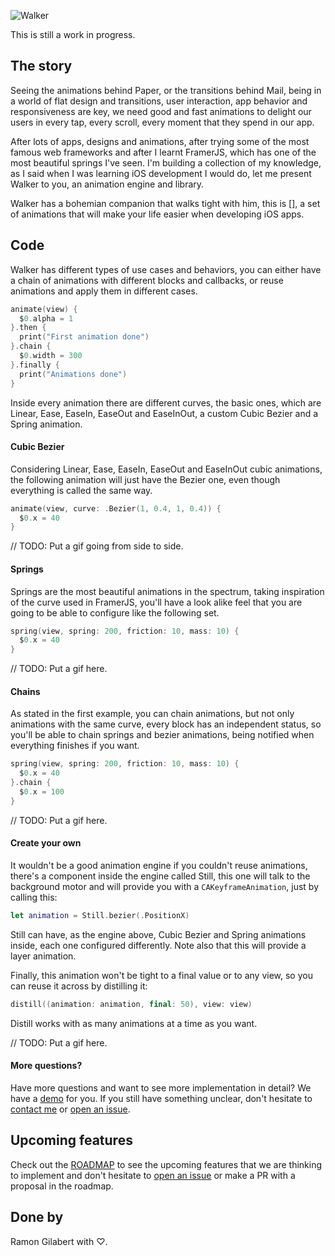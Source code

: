 ![Walker](https://github.com/RamonGilabert/Walker/blob/master/Resources/header-image.png)

This is still a work in progress.

## The story

Seeing the animations behind Paper, or the transitions behind Mail, being in a world of flat design and transitions, user interaction, app behavior and responsiveness are key, we need good and fast animations to delight our users in every tap, every scroll, every moment that they spend in our app.

After lots of apps, designs and animations, after trying some of the most famous web frameworks and after I learnt FramerJS, which has one of the most beautiful springs I've seen. I'm building a collection of my knowledge, as I said when I was learning iOS development I would do, let me present Walker to you, an animation engine and library.

Walker has a bohemian companion that walks tight with him, this is [], a set of animations that will make your life easier when developing iOS apps.

## Code

Walker has different types of use cases and behaviors, you can either have a chain of animations with different blocks and callbacks, or reuse animations and apply them in different cases.

```swift
animate(view) {
  $0.alpha = 1
}.then {
  print("First animation done")
}.chain {
  $0.width = 300
}.finally {
  print("Animations done")
}
```

Inside every animation there are different curves, the basic ones, which are Linear, Ease, EaseIn, EaseOut and EaseInOut, a custom Cubic Bezier and a Spring animation.

#### Cubic Bezier

Considering Linear, Ease, EaseIn, EaseOut and EaseInOut cubic animations, the following animation will just have the Bezier one, even though everything is called the same way.

```swift
animate(view, curve: .Bezier(1, 0.4, 1, 0.4)) {
  $0.x = 40
}
```

// TODO: Put a gif going from side to side.

#### Springs

Springs are the most beautiful animations in the spectrum, taking inspiration of the curve used in FramerJS, you'll have a look alike feel that you are going to be able to configure like the following set.

```swift
spring(view, spring: 200, friction: 10, mass: 10) {
  $0.x = 40
}
```

// TODO: Put a gif here.

#### Chains

As stated in the first example, you can chain animations, but not only animations with the same curve, every block has an independent status, so you'll be able to chain springs and bezier animations, being notified when everything finishes if you want.

```swift
spring(view, spring: 200, friction: 10, mass: 10) {
  $0.x = 40
}.chain {
  $0.x = 100
}
```

// TODO: Put a gif here.

#### Create your own

It wouldn't be a good animation engine if you couldn't reuse animations, there's a component inside the engine called Still, this one will talk to the background motor and will provide you with a `CAKeyframeAnimation`, just by calling this:

```swift
let animation = Still.bezier(.PositionX)
```

Still can have, as the engine above, Cubic Bezier and Spring animations inside, each one configured differently. Note also that this will provide a layer animation.

Finally, this animation won't be tight to a final value or to any view, so you can reuse it across by distilling it:

```swift
distill((animation: animation, final: 50), view: view)
```

Distill works with as many animations at a time as you want.

// TODO: Put a gif here.

#### More questions?

Have more questions and want to see more implementation in detail? We have a [demo](https://github.com/RamonGilabert/Walker/tree/master/Demo/Walker) for you. If you still have something unclear, don't hesitate to [contact me](mailto:ramon.gilabert.llop@gmail.com) or [open an issue](https://github.com/RamonGilabert/Walker/issues).

## Upcoming features

Check out the [ROADMAP](https://github.com/RamonGilabert/Walker/blob/master/ROADMAP.md) to see the upcoming features that we are thinking to implement and don't hesitate to [open an issue](https://github.com/RamonGilabert/Walker/issues) or make a PR with a proposal in the roadmap.

## Done by

Ramon Gilabert with ♡.
